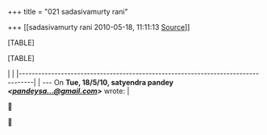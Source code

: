 +++
title = "021 sadasivamurty rani"

+++
[[sadasivamurty rani	2010-05-18, 11:11:13 [Source](https://groups.google.com/g/bvparishat/c/UY8NbmB5FtY)]]



[TABLE]

[TABLE]

|                                                                                  | |----------------------------------------------------------------------------------| | --- On **Tue, 18/5/10, satyendra pandey *\<[pandeysa...@gmail.com]()\>*** wrote: |





